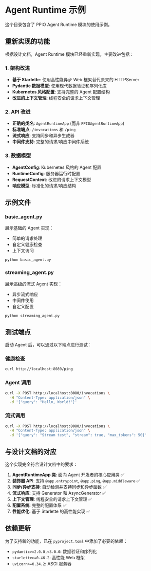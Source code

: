 # Agent Runtime 示例

这个目录包含了 PPIO Agent Runtime 模块的使用示例。

## 重新实现的功能

根据设计文档，Agent Runtime 模块已经重新实现，主要改进包括：

### 1. 架构改进
- **基于 Starlette**: 使用高性能异步 Web 框架替代原来的 HTTPServer
- **Pydantic 数据模型**: 使用现代数据验证和序列化库
- **Kubernetes 风格配置**: 支持完整的 Agent 配置结构
- **改进的上下文管理**: 线程安全的请求上下文管理

### 2. API 改进
- **正确的类名**: `AgentRuntimeApp` (而非 `PPIOAgentRuntimeApp`)
- **标准端点**: `/invocations` 和 `/ping`
- **流式响应**: 支持同步和异步生成器
- **中间件支持**: 完整的请求/响应中间件系统

### 3. 数据模型
- **AgentConfig**: Kubernetes 风格的 Agent 配置
- **RuntimeConfig**: 服务器运行时配置
- **RequestContext**: 改进的请求上下文模型
- **响应模型**: 标准化的请求/响应结构

## 示例文件

### basic_agent.py
展示基础的 Agent 实现：
- 简单的请求处理
- 自定义健康检查
- 上下文访问

```bash
python basic_agent.py
```

### streaming_agent.py
展示高级的流式 Agent 实现：
- 异步流式响应
- 中间件使用
- 自定义配置

```bash
python streaming_agent.py
```

## 测试端点

启动 Agent 后，可以通过以下端点进行测试：

### 健康检查
```bash
curl http://localhost:8080/ping
```

### Agent 调用
```bash
curl -X POST http://localhost:8080/invocations \
  -H "Content-Type: application/json" \
  -d '{"query": "Hello, World!"}'
```

### 流式调用
```bash
curl -X POST http://localhost:8080/invocations \
  -H "Content-Type: application/json" \
  -d '{"query": "Stream test", "stream": true, "max_tokens": 50}'
```

## 与设计文档的对应

这个实现完全符合设计文档中的要求：

1. **AgentRuntimeApp 类**: 面向 Agent 开发者的核心应用类 ✅
2. **装饰器 API**: 支持 `@app.entrypoint`, `@app.ping`, `@app.middleware` ✅
3. **同步/异步支持**: 自动检测并支持同步和异步函数 ✅
4. **流式响应**: 支持 Generator 和 AsyncGenerator ✅
5. **上下文管理**: 线程安全的请求上下文管理 ✅
6. **配置系统**: 完整的配置体系 ✅
7. **性能优化**: 基于 Starlette 的高性能实现 ✅

## 依赖更新

为了支持新的功能，已在 `pyproject.toml` 中添加了必要的依赖：
- `pydantic>=2.0.0,<3.0.0`: 数据验证和序列化
- `starlette>=0.46.2`: 高性能 Web 框架
- `uvicorn>=0.34.2`: ASGI 服务器

